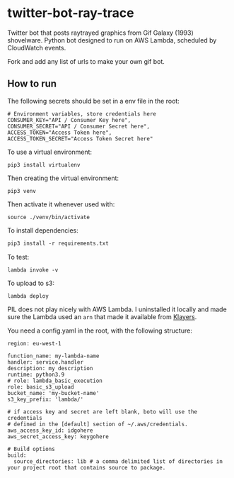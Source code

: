 # twitter-bot-ray-trace

Twitter bot that posts raytrayed graphics from Gif Galaxy (1993) shovelware. Python bot designed to run on AWS Lambda, scheduled by CloudWatch events.

Fork and add any list of urls to make your own gif bot.

## How to run

The following secrets should be set in a env file in the root:

```
# Environment variables, store credentials here
CONSUMER_KEY="API / Consumer Key here",
CONSUMER_SECRET="API / Consumer Secret here",
ACCESS_TOKEN="Access Token here",
ACCESS_TOKEN_SECRET="Access Token Secret here"
```

To use a virtual environment:
```
pip3 install virtualenv
```
Then creating the virtual environment:
```
pip3 venv
```
Then activate it whenever used with:
```
source ./venv/bin/activate
```

To install dependencies:
```p
pip3 install -r requirements.txt
```

To test:
```
lambda invoke -v
```

To upload to s3:
```
lambda deploy
```

PIL does not play nicely with AWS Lambda. I uninstalled it locally and made sure the Lambda used an `arn` that made it available from [Klayers](https://github.com/keithrozario/Klayers).


You need a config.yaml in the root, with the following structure:

```
region: eu-west-1

function_name: my-lambda-name
handler: service.handler
description: my description
runtime: python3.9
# role: lambda_basic_execution
role: basic_s3_upload
bucket_name: 'my-bucket-name'
s3_key_prefix: 'lambda/'

# if access key and secret are left blank, boto will use the credentials
# defined in the [default] section of ~/.aws/credentials.
aws_access_key_id: idgohere
aws_secret_access_key: keygohere

# Build options
build:
  source_directories: lib # a comma delimited list of directories in your project root that contains source to package.
```
